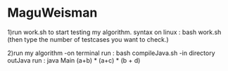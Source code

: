 # MaguWeisman

1)run work.sh to start testing my algorithm.
syntax on linux : bash work.sh (then type the number of testcases you want to check.)

2)run my algorithm 
-on terminal run : bash compileJava.sh
-in directory outJava run : java Main (a+b) * (a+c) * (b + d)
